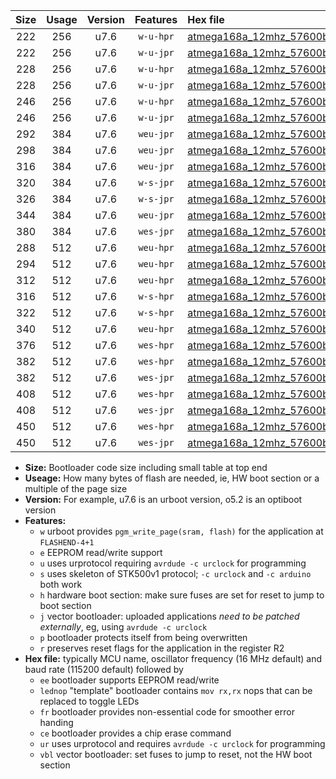 |Size|Usage|Version|Features|Hex file|
|:-:|:-:|:-:|:-:|:--|
|222|256|u7.6|`w-u-hpr`|[atmega168a_12mhz_57600bps_ur.hex](https://raw.githubusercontent.com/stefanrueger/urboot/main/atmega168a_12mhz_57600bps_ur.hex)|
|222|256|u7.6|`w-u-jpr`|[atmega168a_12mhz_57600bps_ur_vbl.hex](https://raw.githubusercontent.com/stefanrueger/urboot/main/atmega168a_12mhz_57600bps_ur_vbl.hex)|
|228|256|u7.6|`w-u-hpr`|[atmega168a_12mhz_57600bps_lednop_ur.hex](https://raw.githubusercontent.com/stefanrueger/urboot/main/atmega168a_12mhz_57600bps_lednop_ur.hex)|
|228|256|u7.6|`w-u-jpr`|[atmega168a_12mhz_57600bps_lednop_ur_vbl.hex](https://raw.githubusercontent.com/stefanrueger/urboot/main/atmega168a_12mhz_57600bps_lednop_ur_vbl.hex)|
|246|256|u7.6|`w-u-hpr`|[atmega168a_12mhz_57600bps_lednop_fr_ur.hex](https://raw.githubusercontent.com/stefanrueger/urboot/main/atmega168a_12mhz_57600bps_lednop_fr_ur.hex)|
|246|256|u7.6|`w-u-jpr`|[atmega168a_12mhz_57600bps_lednop_fr_ur_vbl.hex](https://raw.githubusercontent.com/stefanrueger/urboot/main/atmega168a_12mhz_57600bps_lednop_fr_ur_vbl.hex)|
|292|384|u7.6|`weu-jpr`|[atmega168a_12mhz_57600bps_ee_ur_vbl.hex](https://raw.githubusercontent.com/stefanrueger/urboot/main/atmega168a_12mhz_57600bps_ee_ur_vbl.hex)|
|298|384|u7.6|`weu-jpr`|[atmega168a_12mhz_57600bps_ee_lednop_ur_vbl.hex](https://raw.githubusercontent.com/stefanrueger/urboot/main/atmega168a_12mhz_57600bps_ee_lednop_ur_vbl.hex)|
|316|384|u7.6|`weu-jpr`|[atmega168a_12mhz_57600bps_ee_lednop_fr_ur_vbl.hex](https://raw.githubusercontent.com/stefanrueger/urboot/main/atmega168a_12mhz_57600bps_ee_lednop_fr_ur_vbl.hex)|
|320|384|u7.6|`w-s-jpr`|[atmega168a_12mhz_57600bps_vbl.hex](https://raw.githubusercontent.com/stefanrueger/urboot/main/atmega168a_12mhz_57600bps_vbl.hex)|
|326|384|u7.6|`w-s-jpr`|[atmega168a_12mhz_57600bps_lednop_vbl.hex](https://raw.githubusercontent.com/stefanrueger/urboot/main/atmega168a_12mhz_57600bps_lednop_vbl.hex)|
|344|384|u7.6|`weu-jpr`|[atmega168a_12mhz_57600bps_ee_lednop_fr_ce_ur_vbl.hex](https://raw.githubusercontent.com/stefanrueger/urboot/main/atmega168a_12mhz_57600bps_ee_lednop_fr_ce_ur_vbl.hex)|
|380|384|u7.6|`wes-jpr`|[atmega168a_12mhz_57600bps_ee_vbl.hex](https://raw.githubusercontent.com/stefanrueger/urboot/main/atmega168a_12mhz_57600bps_ee_vbl.hex)|
|288|512|u7.6|`weu-hpr`|[atmega168a_12mhz_57600bps_ee_ur.hex](https://raw.githubusercontent.com/stefanrueger/urboot/main/atmega168a_12mhz_57600bps_ee_ur.hex)|
|294|512|u7.6|`weu-hpr`|[atmega168a_12mhz_57600bps_ee_lednop_ur.hex](https://raw.githubusercontent.com/stefanrueger/urboot/main/atmega168a_12mhz_57600bps_ee_lednop_ur.hex)|
|312|512|u7.6|`weu-hpr`|[atmega168a_12mhz_57600bps_ee_lednop_fr_ur.hex](https://raw.githubusercontent.com/stefanrueger/urboot/main/atmega168a_12mhz_57600bps_ee_lednop_fr_ur.hex)|
|316|512|u7.6|`w-s-hpr`|[atmega168a_12mhz_57600bps.hex](https://raw.githubusercontent.com/stefanrueger/urboot/main/atmega168a_12mhz_57600bps.hex)|
|322|512|u7.6|`w-s-hpr`|[atmega168a_12mhz_57600bps_lednop.hex](https://raw.githubusercontent.com/stefanrueger/urboot/main/atmega168a_12mhz_57600bps_lednop.hex)|
|340|512|u7.6|`weu-hpr`|[atmega168a_12mhz_57600bps_ee_lednop_fr_ce_ur.hex](https://raw.githubusercontent.com/stefanrueger/urboot/main/atmega168a_12mhz_57600bps_ee_lednop_fr_ce_ur.hex)|
|376|512|u7.6|`wes-hpr`|[atmega168a_12mhz_57600bps_ee.hex](https://raw.githubusercontent.com/stefanrueger/urboot/main/atmega168a_12mhz_57600bps_ee.hex)|
|382|512|u7.6|`wes-hpr`|[atmega168a_12mhz_57600bps_ee_lednop.hex](https://raw.githubusercontent.com/stefanrueger/urboot/main/atmega168a_12mhz_57600bps_ee_lednop.hex)|
|382|512|u7.6|`wes-jpr`|[atmega168a_12mhz_57600bps_ee_lednop_vbl.hex](https://raw.githubusercontent.com/stefanrueger/urboot/main/atmega168a_12mhz_57600bps_ee_lednop_vbl.hex)|
|408|512|u7.6|`wes-hpr`|[atmega168a_12mhz_57600bps_ee_lednop_fr.hex](https://raw.githubusercontent.com/stefanrueger/urboot/main/atmega168a_12mhz_57600bps_ee_lednop_fr.hex)|
|408|512|u7.6|`wes-jpr`|[atmega168a_12mhz_57600bps_ee_lednop_fr_vbl.hex](https://raw.githubusercontent.com/stefanrueger/urboot/main/atmega168a_12mhz_57600bps_ee_lednop_fr_vbl.hex)|
|450|512|u7.6|`wes-hpr`|[atmega168a_12mhz_57600bps_ee_lednop_fr_ce.hex](https://raw.githubusercontent.com/stefanrueger/urboot/main/atmega168a_12mhz_57600bps_ee_lednop_fr_ce.hex)|
|450|512|u7.6|`wes-jpr`|[atmega168a_12mhz_57600bps_ee_lednop_fr_ce_vbl.hex](https://raw.githubusercontent.com/stefanrueger/urboot/main/atmega168a_12mhz_57600bps_ee_lednop_fr_ce_vbl.hex)|

- **Size:** Bootloader code size including small table at top end
- **Useage:** How many bytes of flash are needed, ie, HW boot section or a multiple of the page size
- **Version:** For example, u7.6 is an urboot version, o5.2 is an optiboot version
- **Features:**
  + `w` urboot provides `pgm_write_page(sram, flash)` for the application at `FLASHEND-4+1`
  + `e` EEPROM read/write support
  + `u` uses urprotocol requiring `avrdude -c urclock` for programming
  + `s` uses skeleton of STK500v1 protocol; `-c urclock` and `-c arduino` both work
  + `h` hardware boot section: make sure fuses are set for reset to jump to boot section
  + `j` vector bootloader: uploaded applications *need to be patched externally*, eg, using `avrdude -c urclock`
  + `p` bootloader protects itself from being overwritten
  + `r` preserves reset flags for the application in the register R2
- **Hex file:** typically MCU name, oscillator frequency (16 MHz default) and baud rate (115200 default) followed by
  + `ee` bootloader supports EEPROM read/write
  + `lednop` "template" bootloader contains `mov rx,rx` nops that can be replaced to toggle LEDs
  + `fr` bootloader provides non-essential code for smoother error handing
  + `ce` bootloader provides a chip erase command
  + `ur` uses urprotocol and requires `avrdude -c urclock` for programming
  + `vbl` vector bootloader: set fuses to jump to reset, not the HW boot section
